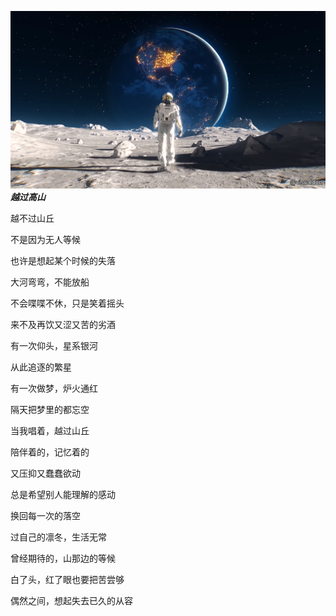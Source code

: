 ![](https://raw.githubusercontent.com/wuhhhh/picGo/master/D%3A%5CtestArea%5Cimglistwallhaven-73qeqy.png)
***越过高山***

越不过山丘

不是因为无人等候

也许是想起某个时候的失落

大河弯弯，不能放船

不会喋喋不休，只是笑着摇头

来不及再饮又涩又苦的劣酒

有一次仰头，星系银河

从此追逐的繁星

有一次做梦，炉火通红

隔天把梦里的都忘空

当我唱着，越过山丘

陪伴着的，记忆着的

又压抑又蠢蠢欲动

总是希望别人能理解的感动

换回每一次的落空

过自己的凛冬，生活无常

曾经期待的，山那边的等候

白了头，红了眼也要把苦尝够

偶然之间，想起失去已久的从容